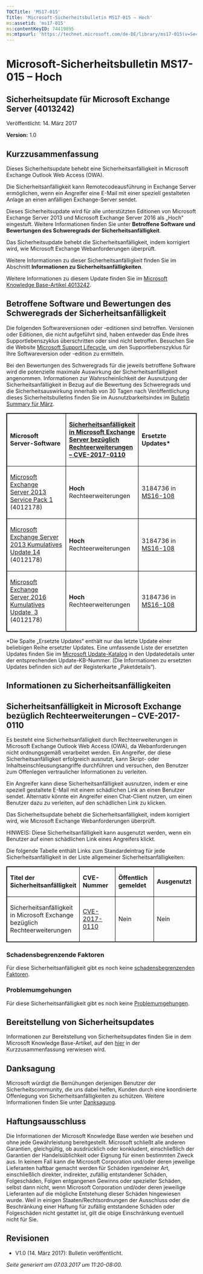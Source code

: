 ```yaml
---
TOCTitle: 'MS17-015'
Title: 'Microsoft-Sicherheitsbulletin MS17-015 – Hoch'
ms:assetid: 'ms17-015'
ms:contentKeyID: 74419895
ms:mtpsurl: 'https://technet.microsoft.com/de-DE/library/ms17-015(v=Security.10)'
---
```


Microsoft-Sicherheitsbulletin MS17-015 – Hoch
=============================================

Sicherheitsupdate für Microsoft Exchange Server (4013242)
---------------------------------------------------------

Veröffentlicht: 14. März 2017

**Version:** 1.0

Kurzzusammenfassung
-------------------

<span id="sectionToggle0"></span>
Dieses Sicherheitsupdate behebt eine Sicherheitsanfälligkeit in Microsoft Exchange Outlook Web Access (OWA).

Die Sicherheitsanfälligkeit kann Remotecodeausführung in Exchange Server ermöglichen, wenn ein Angreifer eine E-Mail mit einer speziell gestalteten Anlage an einen anfälligen Exchange-Server sendet.

Dieses Sicherheitsupdate wird für alle unterstützten Editionen von Microsoft Exchange Server 2013 und Microsoft Exchange Server 2016 als „Hoch“ eingestuft. Weitere Informationen finden Sie unter **Betroffene Software und Bewertungen des Schweregrads der Sicherheitsanfälligkeit**.

Das Sicherheitsupdate behebt die Sicherheitsanfälligkeit, indem korrigiert wird, wie Microsoft Exchange Webanforderungen überprüft.

Weitere Informationen zu dieser Sicherheitsanfälligkeit finden Sie im Abschnitt **Informationen zu Sicherheitsanfälligkeiten**.

<span id="KBArticle"></span>
Weitere Informationen zu diesem Update finden Sie im [Microsoft Knowledge Base-Artikel 4013242](https://support.microsoft.com/de-de/help/4013242).

Betroffene Software und Bewertungen des Schweregrads der Sicherheitsanfälligkeit
--------------------------------------------------------------------------------

<span id="sectionToggle1"></span>
Die folgenden Softwareversionen oder -editionen sind betroffen. Versionen oder Editionen, die nicht aufgeführt sind, haben entweder das Ende ihres Supportlebenszyklus überschritten oder sind nicht betroffen. Besuchen Sie die Website [Microsoft Support Lifecycle](http://go.microsoft.com/fwlink/?linkid=21742), um den Supportlebenszyklus für Ihre Softwareversion oder -edition zu ermitteln.

Bei den Bewertungen des Schweregrads für die jeweils betroffene Software wird die potenzielle maximale Auswirkung der Sicherheitsanfälligkeit angenommen. Informationen zur Wahrscheinlichkeit der Ausnutzung der Sicherheitsanfälligkeit in Bezug auf die Bewertung des Schweregrads und die Sicherheitsauswirkung innerhalb von 30 Tagen nach Veröffentlichung dieses Sicherheitsbulletins finden Sie im Ausnutzbarkeitsindex im [Bulletin Summary für März](https://technet.microsoft.com/de-de/library/security/ms17-mar).

<p> </p>
<table style="border:1px solid black;">
<colgroup>
<col width="33%" />
<col width="33%" />
<col width="33%" />
</colgroup>
<tbody>
<tr class="odd">
<td style="border:1px solid black;"><p><strong>Microsoft Server-Software</strong></p></td>
<td style="border:1px solid black;"><p><a href="http://www.cve.mitre.org/cgi-bin/cvename.cgi?name=cve-2017-0110"><strong>Sicherheitsanfälligkeit in Microsoft Exchange Server bezüglich Rechteerweiterungen – CVE-2017-0110</strong></a></p></td>
<td style="border:1px solid black;"><p><strong>Ersetzte Updates*</strong></p></td>
</tr>
<tr class="even">
<td style="border:1px solid black;"><p><a href="http://www.microsoft.com/downloads/de-de/details.aspx?familyid=1dc2c189-2d5d-4f86-9049-aa403af9c143&amp;displaylang=de-de">Microsoft Exchange Server 2013 Service Pack 1</a><br />
(4012178)</p></td>
<td style="border:1px solid black;"><p><strong>Hoch<br />
</strong>Rechteerweiterungen</p></td>
<td style="border:1px solid black;"><p>3184736 in <a href="http://go.microsoft.com/fwlink/?linkid=824829">MS16-108</a></p></td>
</tr>
<tr class="odd">
<td style="border:1px solid black;"><p><a href="http://www.microsoft.com/downloads/de-de/details.aspx?familyid=7d376a06-0941-442b-a57e-37c821398c5c&amp;displaylang=de-de">Microsoft Exchange Server 2013 Kumulatives Update 14</a><br />
(4012178)</p></td>
<td style="border:1px solid black;"><p><strong>Hoch<br />
</strong>Rechteerweiterungen</p></td>
<td style="border:1px solid black;"><p>3184736 in <a href="http://go.microsoft.com/fwlink/?linkid=824829">MS16-108</a></p></td>
</tr>
<tr class="even">
<td style="border:1px solid black;"><p><a href="http://www.microsoft.com/downloads/de-de/details.aspx?familyid=24370e12-50a1-4477-a664-11777eb93520&amp;displaylang=de-de">Microsoft Exchange Server 2016 Kumulatives Update  3</a><br />
(4012178)</p></td>
<td style="border:1px solid black;"><p><strong>Hoch<br />
</strong>Rechteerweiterungen</p></td>
<td style="border:1px solid black;"><p>3184736 in <a href="http://go.microsoft.com/fwlink/?linkid=824829">MS16-108</a></p></td>
</tr>
</tbody>
</table>
  
\*Die Spalte „Ersetzte Updates“ enthält nur das letzte Update einer beliebigen Reihe ersetzter Updates. Eine umfassende Liste der ersetzten Updates finden Sie im [Microsoft Update-Katalog](http://catalog.update.microsoft.com/v7/site/home.aspx) in den Updatedetails unter der entsprechenden Update-KB-Nummer. (Die Informationen zu ersetzten Updates befinden sich auf der Registerkarte „Paketdetails“).
  
Informationen zu Sicherheitsanfälligkeiten  
------------------------------------------
  
<span id="sectionToggle2"></span>
Sicherheitsanfälligkeit in Microsoft Exchange bezüglich Rechteerweiterungen – CVE-2017-0110  
-------------------------------------------------------------------------------------------
  
Es besteht eine Sicherheitsanfälligkeit durch Rechteerweiterungen in Microsoft Exchange Outlook Web Access (OWA), da Webanforderungen nicht ordnungsgemäß verarbeitet werden. Ein Angreifer, der diese Sicherheitsanfälligkeit erfolgreich ausnutzt, kann Skript- oder Inhaltseinschleusungsangriffe durchführen und versuchen, den Benutzer zum Offenlegen vertraulicher Informationen zu verleiten.
  
Ein Angreifer kann diese Sicherheitsanfälligkeit ausnutzen, indem er eine speziell gestaltete E-Mail mit einem schädlichen Link an einen Benutzer sendet. Alternativ könnte ein Angreifer einen Chat-Client nutzen, um einen Benutzer dazu zu verleiten, auf den schädlichen Link zu klicken.
  
Das Sicherheitsupdate behebt die Sicherheitsanfälligkeit, indem korrigiert wird, wie Microsoft Exchange Webanforderungen überprüft.
  
HINWEIS: Diese Sicherheitsanfälligkeit kann ausgenutzt werden, wenn ein Benutzer auf einen schädlichen Link eines Angreifers klickt.
  
Die folgende Tabelle enthält Links zum Standardeintrag für jede Sicherheitsanfälligkeit in der Liste allgemeiner Sicherheitsanfälligkeiten:

<p> </p>
<table style="border:1px solid black;">
<colgroup>
<col width="25%" />
<col width="25%" />
<col width="25%" />
<col width="25%" />
</colgroup>
<tbody>
<tr class="odd">
<td style="border:1px solid black;"><p><strong>Titel der Sicherheitsanfälligkeit</strong></p></td>
<td style="border:1px solid black;"><p><strong>CVE-Nummer</strong></p></td>
<td style="border:1px solid black;"><p><strong>Öffentlich gemeldet</strong></p></td>
<td style="border:1px solid black;"><p><strong>Ausgenutzt</strong></p></td>
</tr>
<tr class="even">
<td style="border:1px solid black;"><p>Sicherheitsanfälligkeit in Microsoft Exchange bezüglich Rechteerweiterungen</p></td>
<td style="border:1px solid black;"><p><a href="http://www.cve.mitre.org/cgi-bin/cvename.cgi?name=cve-2017-0110">CVE-2017-0110</a></p></td>
<td style="border:1px solid black;"><p>Nein</p></td>
<td style="border:1px solid black;"><p>Nein</p></td>
</tr>
</tbody>
</table>
  
### Schadensbegrenzende Faktoren
  
Für diese Sicherheitsanfälligkeit gibt es noch keine [schadensbegrenzenden Faktoren](https://technet.microsoft.com/de-de/library/security/dn848375.aspx).
  
### Problemumgehungen
  
Für diese Sicherheitsanfälligkeit gibt es noch keine [Problemumgehungen](https://technet.microsoft.com/de-de/library/security/dn848375.aspx).
  
Bereitstellung von Sicherheitsupdates  
-------------------------------------
  
<span id="sectionToggle3"></span>
Informationen zur Bereitstellung von Sicherheitsupdates finden Sie in dem Microsoft Knowledge Base-Artikel, auf den [hier](#kbarticle) in der Kurzzusammenfassung verwiesen wird.
  
Danksagung  
----------
  
<span id="sectionToggle4"></span>
Microsoft würdigt die Bemühungen derjenigen Benutzer der Sicherheitscommunity, die uns dabei helfen, Kunden durch eine koordinierte Offenlegung von Sicherheitsanfälligkeiten zu schützen. Weitere Informationen finden Sie unter [Danksagung](https://technet.microsoft.com/de-de/library/security/mt745121.aspx).
  
Haftungsausschluss  
------------------
  
<span id="sectionToggle5"></span>
Die Informationen der Microsoft Knowledge Base werden wie besehen und ohne jede Gewährleistung bereitgestellt. Microsoft schließt alle anderen Garantien, gleichgültig, ob ausdrücklich oder konkludent, einschließlich der Garantien der Handelsüblichkeit oder Eignung für einen bestimmten Zweck aus. In keinem Fall kann die Microsoft Corporation und/oder deren jeweilige Lieferanten haftbar gemacht werden für Schäden irgendeiner Art, einschließlich direkter, indirekter, zufällig entstandener Schäden, Folgeschäden, Folgen entgangenen Gewinns oder spezieller Schäden, selbst dann nicht, wenn Microsoft Corporation und/oder deren jeweilige Lieferanten auf die mögliche Entstehung dieser Schäden hingewiesen wurde. Weil in einigen Staaten/Rechtsordnungen der Ausschluss oder die Beschränkung einer Haftung für zufällig entstandene Schäden oder Folgeschäden nicht gestattet ist, gilt die obige Einschränkung eventuell nicht für Sie.
  
Revisionen  
----------
  
<span id="sectionToggle6"></span>
-   V1.0 (14. März 2017): Bulletin veröffentlicht.
  
*Seite generiert am 07.03.2017 um 11:20-08:00.*
